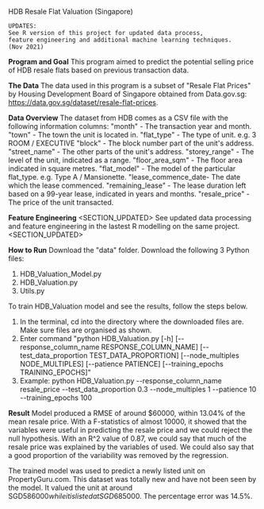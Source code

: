 HDB Resale Flat Valuation (Singapore)


	UPDATES: 
	See R version of this project for updated data process, 
	feature engineering and additional machine learning techniques. 
	(Nov 2021)


**Program and Goal**
This program aimed to predict the potential selling price of HDB resale flats based on previous transaction data. 


**The Data**
The data used in this program is a subset of "Resale Flat Prices" by Housing Development Board of Singapore obtained from Data.gov.sg: https://data.gov.sg/dataset/resale-flat-prices.


**Data Overview**
The dataset from HDB comes as a CSV file with the following information columns:
	"month" 	 	 	- The transaction year and month.
	"town" 		 	 	- The town the unit is located in.
	"flat_type" 	 	- The type of unit. e.g. 3 ROOM / EXECUTIVE
	"block" 	 	 	- The block number part of the unit's address.
	"street_name" 	 	- The other parts of the unit's address.
	"storey_range" 	 	- The level of the unit, indicated as a range.
	"floor_area_sqm" 	- The floor area indicated in square metres.
	"flat_model"	 	- The model of the particular flat_type. e.g. Type A / Mansionette.
	"lease_commence_date- The date which the lease commenced.
	"remaining_lease"	- The lease duration left based on a 99-year lease, indicated in years and months.
	"resale_price" 		- The price of the unit transacted.


**Feature Engineering**
<SECTION_UPDATED> See updated data processing and feature engineering in the lastest R modelling on the same project. <SECTION_UPDATED>  


**How to Run**
Download the "data" folder.
Download the following 3 Python files:
1. HDB_Valuation_Model.py
2. HDB_Valuation.py
3. Utils.py
 
To train HDB_Valuation model and see the results, follow the steps below.
1. In the terminal, cd into the directory where the downloaded files are. Make sure files are organised as shown.
2. Enter command "python HDB_Valuation.py [-h] [--response_column_name RESPONSE_COLUMN_NAME]
                        [--test_data_proportion TEST_DATA_PROPORTION] [--node_multiples NODE_MULTIPLES]
                        [--patience PATIENCE] [--training_epochs TRAINING_EPOCHS]" 
3. Example: python HDB_Valuation.py --response_column_name resale_price --test_data_proportion 0.3 --node_multiples 1 --patience 10 --training_epochs 100
 

**Result**
Model produced a RMSE of around $60000, within 13.04% of the mean resale price. With a F-statistics of almost 10000, it showed that the variables were useful in predicting the resale price and we could reject the null hypothesis. With an R^2 value of 0.87, we could say that much of the resale price was explained by the variables of used. We could also say that a good proportion of the variability was removed by the regression.

The trained model was used to predict a newly listed unit on PropertyGuru.com. This dataset was totally new and have not been seen by the model. It valued the unit at around SGD$586000 while it is listed at SGD$685000. The percentage error was 14.5%.  
